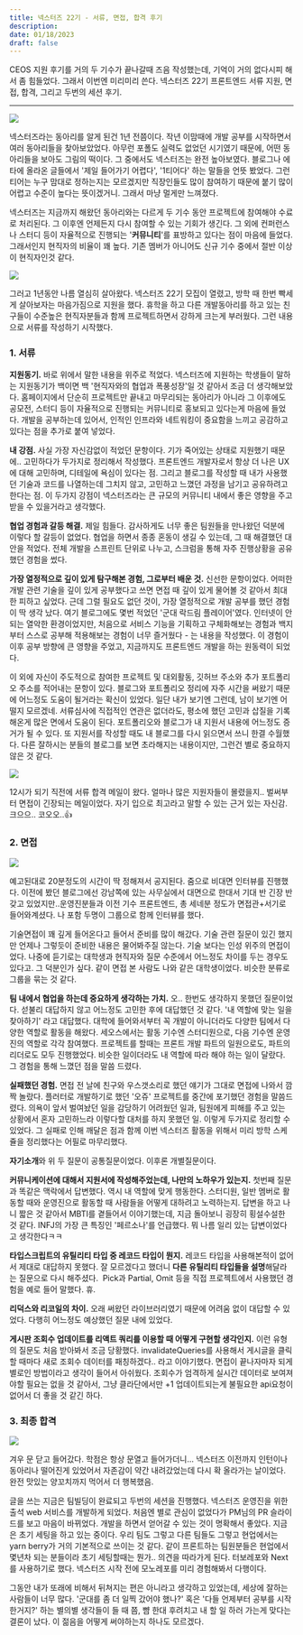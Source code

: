 ```yaml
---
title: 넥스터즈 22기 - 서류, 면접, 합격 후기
description:
date: 01/18/2023
draft: false
---
```

CEOS 지원 후기를 거의 두 기수가 끝나갈때 즈음 작성했는데, 기억이 거의 없다시피 해서 좀 힘들었다. 그래서 이번엔 미리미리 쓴다. 넥스터즈 22기 프론트엔드 서류 지원, 면접, 합격, 그리고 두번의 세션 후기.

---

![](https://blog.kakaocdn.net/dna/uJb4A/btrWzRmRe8w/AAAAAAAAAAAAAAAAAAAAAPyalSCbYUi-tse1SPhJFF1Q8S_pKK3_pzrqDvXj_5Jh/img.png?credential=yqXZFxpELC7KVnFOS48ylbz2pIh7yKj8&expires=1759244399&allow_ip=&allow_referer=&signature=Rieto8Iy6nbOTM7U5uO%2BS3hPOz4%3D)

넥스터즈라는 동아리를 알게 된건 1년 전쯤이다. 작년 이맘때에 개발 공부를 시작하면서 여러 동아리들을 찾아보았었다. 아무런 포폴도 실력도 없었던 시기였기 때문에, 어떤 동아리들을 보아도 그림의 떡이다. 그 중에서도 넥스터즈는 완전 높아보였다. 블로그나 에타에 올라온 글들에서 '제일 들어가기 어렵다', '1티어다' 하는 말들을 언뜻 봤었다. 그런 티어는 누구 맘대로 정하는지는 모르겠지만 직장인들도 많이 참여하기 때문에 붙기 많이 어렵고 수준이 높다는 뜻이겠거니. 그래서 마냥 멀게만 느껴졌다.

넥스터즈는 지금까지 해왔던 동아리와는 다르게 두 기수 동안 프로젝트에 참여해야 수료로 처리된다. 그 이후엔 언제든지 다시 참여할 수 있는 기회가 생긴다. 그 외에 컨퍼런스나 스터디 등이 자율적으로 진행되는 '**커뮤니티**'를 표방하고 있다는 점이 마음에 들었다. 그래서인지 현직자의 비율이 꽤 높다. 기존 멤버가 아니어도 신규 기수 중에서 절반 이상이 현직자인것 같다.

![](https://blog.kakaocdn.net/dna/9bOWD/btrWzWurabn/AAAAAAAAAAAAAAAAAAAAAF9PjyhViyUstKraCxEm90rL_wOBIGeVJNNsZZ6F__Ui/img.png?credential=yqXZFxpELC7KVnFOS48ylbz2pIh7yKj8&expires=1759244399&allow_ip=&allow_referer=&signature=HOXUDX3BnYKYZFV8gRJ3JUBwVNs%3D)

그러고 1년동안 나름 열심히 살아왔다. 넥스터즈 22기 모집이 열렸고, 방학 때 한번 빡세게 살아보자는 마음가짐으로 지원을 했다. 휴학을 하고 다른 개발동아리를 하고 있는 친구들이 수준높은 현직자분들과 함께 프로젝트하면서 강하게 크는게 부러웠다. 그런 내용으로 서류를 작성하기 시작했다.

### 1. 서류

**지원동기.** 바로 위에서 말한 내용을 위주로 적었다. 넥스터즈에 지원하는 학생들이 말하는 지원동기가 백이면 백 '현직자와의 협업과 폭풍성장'일 것 같아서 조금 더 생각해보았다. 홈페이지에서 단순히 프로젝트만 끝내고 마무리되는 동아리가 아니라 그 이후에도 공모전, 스터디 등이 자율적으로 진행되는 커뮤니티로 홍보되고 있다는게 마음에 들었다. 개발을 공부하는데 있어서, 인적인 인프라와 네트워킹이 중요함을 느끼고 공감하고 있다는 점을 추가로 붙여 넣었다.

**내 강점.** 사실 가장 자신감없이 적었던 문항이다. 기가 죽어있는 상태로 지원했기 때문에.. 고민하다가 두가지로 정리해서 작성했다. 프론트엔드 개발자로서 항상 더 나은 UX에 대해 고민하며, 디테일에 욕심이 있다는 점. 그리고 블로그를 작성할 때 내가 사용했던 기술과 코드를 나열하는데 그치지 않고, 고민하고 느꼈던 과정을 남기고 공유하려고 한다는 점. 이 두가지 강점이 넥스터즈라는 큰 규모의 커뮤니티 내에서 좋은 영향을 주고 받을 수 있을거라고 생각했다.

**협업 경험과 갈등 해결.** 제일 힘들다. 감사하게도 너무 좋은 팀원들을 만나왔던 덕분에 이렇다 할 갈등이 없었다. 협업을 하면서 종종 혼동이 생길 수 있는데, 그 때 해결했던 대안을 적었다. 전체 개발을 스프린트 단위로 나누고, 스크럼을 통해 자주 진행상황을 공유했던 경험을 썼다.

**가장 열정적으로 깊이 있게 탐구해본 경험, 그로부터 배운 것.** 신선한 문항이었다. 어떠한 개발 관련 기술을 깊이 있게 공부했다고 쓰면 면접 때 깊이 있게 물어볼 것 같아서 최대한 피하고 싶었다. 근데 그럴 필요도 없던 것이, 가장 열정적으로 개발 공부를 했던 경험이 딱 생각 났다. 여기 블로그에도 몇번 적었던 '군대 락드림 플레이어'였다. 인터넷이 안되는 열악한 환경이었지만, 처음으로 서비스 기능을 기획하고 구체화해보는 경험과 백지부터 스스로 공부해 적용해보는 경험이 너무 즐거웠다 - 는 내용을 작성했다. 이 경험이 이후 공부 방향에 큰 영향을 주었고, 지금까지도 프론트엔드 개발을 하는 원동력이 되었다.

이 외에 자신이 주도적으로 참여한 프로젝트 및 대외활동, 깃허브 주소와 추가 포트폴리오 주소를 적어내는 문항이 있다. 블로그와 포트폴리오 정리에 자주 시간을 써왔기 때문에 어느정도 도움이 될거라는 확신이 있었다. 일단 내가 보기엔 그런데, 남이 보기엔 어떨지 모르겠네. 서류심사에 직접적인 연관은 없더라도, 평소에 했던 고민과 삽질을 기록해온게 많은 면에서 도움이 된다. 포트폴리오와 블로그가 내 지원서 내용에 어느정도 증거가 될 수 있다. 또 지원서를 작성할 때도 내 블로그를 다시 읽으면서 쓰니 한결 수월했다. 다른 잘하시는 분들의 블로그를 보면 초라해지는 내용이지만, 그런건 별로 중요하지 않은 것 같다.

![](https://blog.kakaocdn.net/dna/cfc9JG/btrWDbDQ7kf/AAAAAAAAAAAAAAAAAAAAACGiIT7QOwkxcQLnyHVvaRtYaknCSNmcGA_ucMAiGY2X/img.png?credential=yqXZFxpELC7KVnFOS48ylbz2pIh7yKj8&expires=1759244399&allow_ip=&allow_referer=&signature=yRiRPZeQpISnt1UT5oMBZghHygs%3D)

12시가 되기 직전에 서류 합격 메일이 왔다. 얼마나 많은 지원자들이 몰렸을지.. 벌써부터 면접이 긴장되는 메일이었다. 자기 입으로 최고라고 말할 수 있는 근거 있는 자신감. 크으으.. 코오오..👍

### 2. 면접

![](https://blog.kakaocdn.net/dna/3vAT6/btrWzUQ6Jl6/AAAAAAAAAAAAAAAAAAAAAK1BPEWhMyqMGzdZ_ZNECly4YN-seWIJTJi9kIoFQovd/img.png?credential=yqXZFxpELC7KVnFOS48ylbz2pIh7yKj8&expires=1759244399&allow_ip=&allow_referer=&signature=zuZSHpgNvwKb6c5WtQMq05sH%2Fcg%3D)

예고된대로 20분정도의 시간이 딱 정해져서 공지된다. 줌으로 비대면 인터뷰를 진행했다. 이전에 봤던 블로그에선 강남쪽에 있는 사무실에서 대면으로 한대서 기대 반 긴장 반 갖고 있었지만..운영진분들과 이전 기수 프론트엔드, 총 세네분 정도가 면접관+서기로 들어와계셨다. 나 포함 두명이 그룹으로 함께 인터뷰를 했다. 

기술면접이 꽤 깊게 들어온다고 들어서 준비를 많이 해갔다. 기술 관련 질문이 있긴 했지만 언제나 그렇듯이 준비한 내용은 물어봐주질 않는다. 기술 보다는 인성 위주의 면접이었다. 나중에 듣기로는 대학생과 현직자와 질문 수준에서 어느정도 차이를 두는 경우도 있다고. 그 덕분인가 싶다. 같이 면접 본 사람도 나와 같은 대학생이었다. 비슷한 분류로 그룹을 묶는 것 같다.

**팀 내에서 협업을 하는데 중요하게 생각하는 가치.** 오.. 한번도 생각하지 못했던 질문이었다. 섣불리 대답하지 않고 어느정도 고민한 후에 대답했던 것 같다. '내 역할에 맞는 일을 찾아하기' 라고 대답했다. 대학에 들어와서부터 꼭 개발이 아니더라도 다양한 팀에서 다양한 역할로 활동을 해왔다. 세오스에서는 활동 기수엔 스터디원으로, 다음 기수엔 운영진의 역할로 각각 참여했다. 프로젝트를 할때는 프론트 개발 파트의 일원으로도, 파트의 리더로도 모두 진행했었다. 비슷한 일이더라도 내 역할에 따라 해야 하는 일이 달랐다. 그 경험을 통해 느꼈던 점을 말씀 드렸다.

**실패했던 경험.** 면접 전 날에 친구와 우스갯소리로 했던 얘기가 그대로 면접에 나와서 깜짝 놀랐다. 플러터로 개발하기로 했던 '오쥬' 프로젝트를 중간에 포기했던 경험을 말씀드렸다. 의욕이 앞서 벌여놨던 일을 감당하기 어려웠던 일과, 팀원에게 피해를 주고 있는 상황에서 혼자 고민하느라 이렇다할 대처를 하지 못했던 일. 이렇게 두가지로 정리할 수 있었다. 그 실패로 인해 깨달은 점과 함께 이번 넥스터즈 활동을 위해서 미리 방학 스케쥴을 정리했다는 어필로 마무리했다.

**자기소개**와 위 두 질문이 공통질문이었다. 이후론 개별질문이다.

**커뮤니케이션에 대해서 지원서에 작성해주었는데, 나만의 노하우가 있는지.** 첫번째 질문과 똑같은 맥락에서 답변했다. 역시 내 역할에 맞게 행동한다. 스터디원, 일반 멤버로 활동할 때와 운영진으로 활동할 때 사람들을 어떻게 대하려고 노력하는지. 답변을 하고 나니 짧은 것 같아서 MBTI를 곁들어서 이야기했는데, 지금 돌아보니 굉장히 횡설수설한 것 같다. INFJ의 가장 큰 특징인 '페르소나'를 언급했다. 뭐 나름 일리 있는 답변이었다고 생각한다ㅋㅋ

**타입스크립트의 유틸리티 타입 중 레코드 타입이 뭔지.** 레코드 타입을 사용해본적이 없어서 제대로 대답하지 못했다. 잘 모르겠다고 했더니 **다른 유틸리티 타입들을 설명**해달라는 질문으로 다시 해주셨다.  Pick과 Partial, Omit 등을 직접 프로젝트에서 사용했던 경험을 예로 들어 말했다. 휴.

**리덕스와 리코일의 차이.** 오래 써왔던 라이브러리였기 때문에 어려움 없이 대답할 수 있었다. 다행히 어느정도 예상했던 질문 내에 있었다.

**게시판 조회수 업데이트를 리액트 쿼리를 이용할 때 어떻게 구현할 생각인지.** 이런 유형의 질문도 처음 받아봐서 조금 당황했다. invalidateQueries를 사용해서 게시글을 클릭할 때마다 새로 조회수 데이터를 패칭하겠다.. 라고 이야기했다. 면접이 끝나자마자 되게 별로인 방법이라고 생각이 들어서 아쉬웠다. 조회수가 엄격하게 실시간 데이터로 보여져야할 필요는 없을 것 같아서, 그냥 클라단에서만 +1 업데이트되는게 불필요한 api요청이 없어서 더 좋을 것 같긴 하다.

### 3. 최종 합격

![](https://blog.kakaocdn.net/dna/cHrjeJ/btrWD4qTUAZ/AAAAAAAAAAAAAAAAAAAAABObhgr9mqFmjGbHlHkRXmf8mys9E5XwMTk3Iu86bBym/img.png?credential=yqXZFxpELC7KVnFOS48ylbz2pIh7yKj8&expires=1759244399&allow_ip=&allow_referer=&signature=6PICImTbCzbajPG1ijNN3hwGVCs%3D)

겨우 문 닫고 들어갔다. 학점은 항상 문열고 들어가더니... 넥스터즈 이전까지 인턴이나 동아리나 떨어진게 있었어서 자존감이 약간 내려갔었는데 다시 확 올라가는 날이었다. 완전 맛있는 양꼬치까지 먹어서 더 행복했음.

글을 쓰는 지금은 팀빌딩이 완료되고 두번의 세션을 진행했다. 넥스터즈 운영진을 위한 출석 web 서비스를 개발하게 되었다. 처음엔 별로 관심이 없었다가 PM님의 PR 슬라이드를 보고 마음이 바뀌었다. 개발을 하면서 얻어갈 수 있는 것이 명확해서 좋았다. 지금은 초기 세팅을 하고 있는 중이다. 우리 팀도 그렇고 다른 팀들도 그렇고 현업에서는 yarn berry가 거의 기본적으로 쓰이는 것 같다. 같이 프론트하는 팀원분들은 현업에서 몇년차 되는 분들이라 초기 세팅할때는 뭔가.. 의견을 따라가게 된다. 터보레포와 Next를 사용하기로 했다. 넥스터즈 시작 전에 모노레포를 미리 경험해봐서 다행이다. 

그동안 내가 또래에 비해서 뒤쳐지는 편은 아니라고 생각하고 있었는데, 세상에 잘하는 사람들이 너무 많다. '군대를 좀 더 일찍 갔어야 했나?' 혹은 '다들 언제부터 공부를 시작한거지?' 하는 별의별 생각들이 들 때 쯤, 뺨 한대 후려치고 내 할 일 하러 가는게 맞다는 결론이 났다. 이 젊음을 어떻게 써야하는지 하나도 모르겠다.